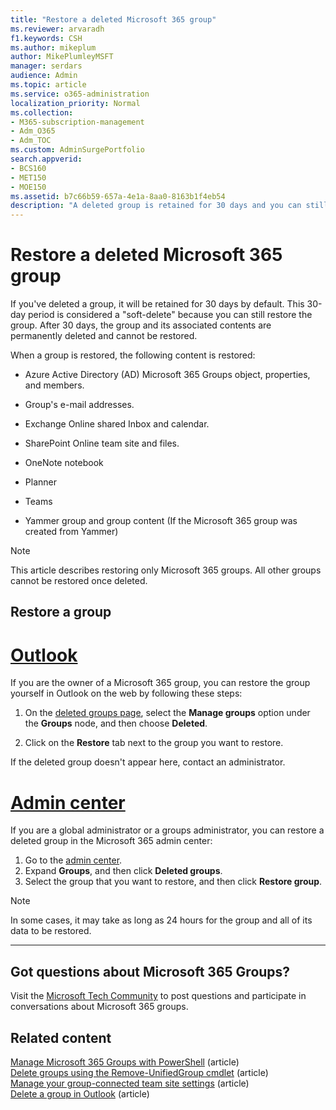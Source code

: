 ```yaml
---
title: "Restore a deleted Microsoft 365 group"
ms.reviewer: arvaradh
f1.keywords: CSH
ms.author: mikeplum
author: MikePlumleyMSFT
manager: serdars
audience: Admin
ms.topic: article
ms.service: o365-administration
localization_priority: Normal
ms.collection: 
- M365-subscription-management 
- Adm_O365
- Adm_TOC
ms.custom: AdminSurgePortfolio
search.appverid:
- BCS160
- MET150
- MOE150
ms.assetid: b7c66b59-657a-4e1a-8aa0-8163b1f4eb54
description: "A deleted group is retained for 30 days and you can still restore the group. After 30 days, the group and its content is permanently deleted."
---
```


# Restore a deleted Microsoft 365 group

If you've deleted a group, it will be retained for 30 days by default. This 30-day period is considered a "soft-delete" because you can still restore the group. After 30 days, the group and its associated contents are permanently deleted and cannot be restored.

When a group is restored, the following content is restored:
  
- Azure Active Directory (AD) Microsoft 365 Groups object, properties, and members.
    
- Group's e-mail addresses.
    
- Exchange Online shared Inbox and calendar.
    
- SharePoint Online team site and files.
    
- OneNote notebook
    
- Planner
    
- Teams

- Yammer group and group content (If the Microsoft 365 group was created from Yammer)

> [!NOTE]
> This article describes restoring only Microsoft 365 groups. All other groups cannot be restored once deleted.

## Restore a group

# [Outlook](#tab/outlook)

If you are the owner of a Microsoft 365 group, you can restore the group yourself in Outlook on the web by following these steps:

1. On the [deleted groups page](https://outlook.office.com/people/group/deleted), select the **Manage groups** option under the **Groups** node, and then choose **Deleted**.

2. Click on the **Restore** tab next to the group you want to restore.

If the deleted group doesn't appear here, contact an administrator.

# [Admin center](#tab/admin-center)

If you are a global administrator or a groups administrator, you can restore a deleted group in the Microsoft 365 admin center:

1. Go to the [admin center](https://admin.microsoft.com).
2. Expand **Groups**, and then click **Deleted groups**.
3. Select the group that you want to restore, and then click **Restore group**.

> [!NOTE]
> In some cases, it may take as long as 24 hours for the group and all of its data to be restored. 

---

## Got questions about Microsoft 365 Groups?

Visit the [Microsoft Tech Community](https://techcommunity.microsoft.com/t5/Office-365-Groups/ct-p/Office365Groups) to post questions and participate in conversations about Microsoft 365 groups. 
  
## Related content

[Manage Microsoft 365 Groups with PowerShell](../../enterprise/manage-microsoft-365-groups-with-powershell.md) (article)\
[Delete groups using the Remove-UnifiedGroup cmdlet](/powershell/module/exchange/remove-unifiedgroup) (article)\
[Manage your group-connected team site settings](https://support.microsoft.com/office/8376034d-d0c7-446e-9178-6ab51c58df42) (article)\
[Delete a group in Outlook](https://support.microsoft.com/office/ca7f5a9e-ae4f-4cbe-a4bc-89c469d1726f) (article)